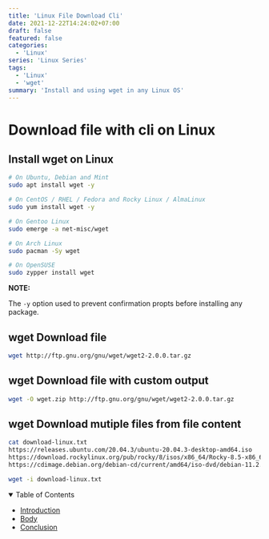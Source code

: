 ```yaml
---
title: 'Linux File Download Cli'
date: 2021-12-22T14:24:02+07:00
draft: false
featured: false
categories:
  - 'Linux'
series: 'Linux Series'
tags:
  - 'Linux'
  - 'wget'
summary: 'Install and using wget in any Linux OS'
---
```


# Download file with cli on Linux

## Install wget on Linux

```bash
# On Ubuntu, Debian and Mint
sudo apt install wget -y

# On CentOS / RHEL / Fedora and Rocky Linux / AlmaLinux
sudo yum install wget -y

# On Gentoo Linux
sudo emerge -a net-misc/wget

# On Arch Linux
sudo pacman -Sy wget

# On OpenSUSE
sudo zypper install wget
```

**NOTE:**

The `-y` option used to prevent confirmation propts before installing any package.

## wget Download file

```bash
wget http://ftp.gnu.org/gnu/wget/wget2-2.0.0.tar.gz
```

## wget Download file with custom output

```bash
wget -O wget.zip http://ftp.gnu.org/gnu/wget/wget2-2.0.0.tar.gz
```

## wget Download mutiple files from file content

```bash
cat download-linux.txt
https://releases.ubuntu.com/20.04.3/ubuntu-20.04.3-desktop-amd64.iso
https://download.rockylinux.org/pub/rocky/8/isos/x86_64/Rocky-8.5-x86_64-dvd1.iso
https://cdimage.debian.org/debian-cd/current/amd64/iso-dvd/debian-11.2.0-amd64-DVD-1.iso
```

```bash
wget -i download-linux.txt
```

<details open>
    <summary>Table of Contents</summary>
    <ul>
        <li><a href="#" class="active">Introduction</a></li>
        <li><a href="/2/">Body</a></li>
        <li><a href="/3/">Conclusion</a></li>
    </ul>
</details>
